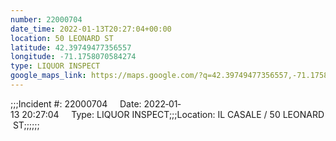 ```yaml
---
number: 22000704
date_time: 2022-01-13T20:27:04+00:00
location: 50 LEONARD ST
latitude: 42.39749477356557
longitude: -71.1758070584274
type: LIQUOR INSPECT
google_maps_link: https://maps.google.com/?q=42.39749477356557,-71.1758070584274
---
```


;;;Incident #: 22000704     Date: 2022‐01‐13 20:27:04     Type: LIQUOR INSPECT;;;Location: IL CASALE / 50 LEONARD ST;;;;;;
